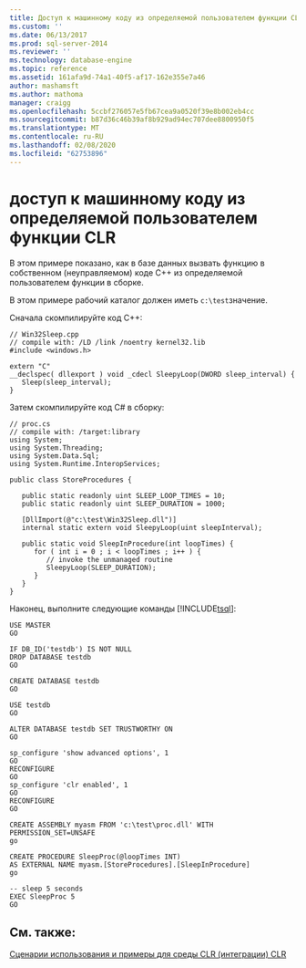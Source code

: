 ```yaml
---
title: Доступ к машинному коду из определяемой пользователем функции CLR | Документация Майкрософт
ms.custom: ''
ms.date: 06/13/2017
ms.prod: sql-server-2014
ms.reviewer: ''
ms.technology: database-engine
ms.topic: reference
ms.assetid: 161afa9d-74a1-40f5-af17-162e355e7a46
author: mashamsft
ms.author: mathoma
manager: craigg
ms.openlocfilehash: 5ccbf276057e5fb67cea9a0520f39e8b002eb4cc
ms.sourcegitcommit: b87d36c46b39af8b929ad94ec707dee8800950f5
ms.translationtype: MT
ms.contentlocale: ru-RU
ms.lasthandoff: 02/08/2020
ms.locfileid: "62753896"
---
```

# <a name="accessing-native-code-from-a-clr-udf"></a>доступ к машинному коду из определяемой пользователем функции CLR
  В этом примере показано, как в базе данных вызвать функцию в собственном (неуправляемом) коде C++ из определяемой пользователем функции в сборке.  
  
 В этом примере рабочий каталог должен иметь `c:\test`значение.  
  
 Сначала скомпилируйте код C++:  
  
```  
// Win32Sleep.cpp  
// compile with: /LD /link /noentry kernel32.lib  
#include <windows.h>  
  
extern "C"  
__declspec( dllexport ) void _cdecl SleepyLoop(DWORD sleep_interval) {  
   Sleep(sleep_interval);  
}  
```  
  
 Затем скомпилируйте код C# в сборку:  
  
```  
// proc.cs  
// compile with: /target:library  
using System;  
using System.Threading;  
using System.Data.Sql;  
using System.Runtime.InteropServices;  
  
public class StoreProcedures {  
  
   public static readonly uint SLEEP_LOOP_TIMES = 10;  
   public static readonly uint SLEEP_DURATION = 1000;  
  
   [DllImport(@"c:\test\Win32Sleep.dll")]  
   internal static extern void SleepyLoop(uint sleepInterval);  
  
   public static void SleepInProcedure(int loopTimes) {  
      for ( int i = 0 ; i < loopTimes ; i++ ) {  
         // invoke the unmanaged routine  
         SleepyLoop(SLEEP_DURATION);  
      }  
   }  
}  
```  
  
 Наконец, выполните следующие команды [!INCLUDE[tsql](../../includes/tsql-md.md)]:  
  
```  
USE MASTER  
GO  
  
IF DB_ID('testdb') IS NOT NULL  
DROP DATABASE testdb  
GO  
  
CREATE DATABASE testdb  
GO  
  
USE testdb  
GO  
  
ALTER DATABASE testdb SET TRUSTWORTHY ON   
GO  
  
sp_configure 'show advanced options', 1  
GO  
RECONFIGURE  
GO  
sp_configure 'clr enabled', 1  
GO  
RECONFIGURE  
GO  
  
CREATE ASSEMBLY myasm FROM 'c:\test\proc.dll' WITH PERMISSION_SET=UNSAFE   
go  
  
CREATE PROCEDURE SleepProc(@loopTimes INT)  
AS EXTERNAL NAME myasm.[StoreProcedures].[SleepInProcedure]  
go  
  
-- sleep 5 seconds  
EXEC SleepProc 5  
GO  
```  
  
## <a name="see-also"></a>См. также:  
 [Сценарии использования и примеры для среды CLR &#40;интеграции&#41; CLR](../../../2014/database-engine/dev-guide/usage-scenarios-and-examples-for-common-language-runtime-clr-integration.md)  
  
  
